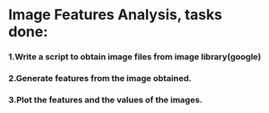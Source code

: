 # Image Features Analysis, tasks done:
### 1.Write a script to obtain image files from image library(google)
### 2.Generate features from the image obtained. 
### 3.Plot the features and the values of the images. 
